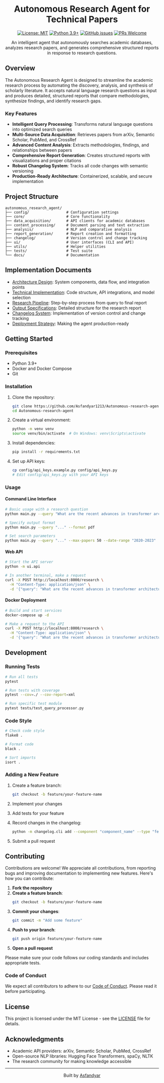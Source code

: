 <div align="center">

# Autonomous Research Agent for Technical Papers

[![License: MIT](https://img.shields.io/badge/License-MIT-yellow.svg)](https://opensource.org/licenses/MIT)
[![Python 3.9+](https://img.shields.io/badge/python-3.9+-blue.svg)](https://www.python.org/downloads/)
[![GitHub issues](https://img.shields.io/github/issues/Asfandyar1213/Autonomous-research-agent)](https://github.com/Asfandyar1213/Autonomous-research-agent/issues)
[![PRs Welcome](https://img.shields.io/badge/PRs-welcome-brightgreen.svg)](http://makeapullrequest.com)

An intelligent agent that autonomously searches academic databases, analyzes research papers, and generates comprehensive structured reports in response to research questions.

</div>

## Overview

The Autonomous Research Agent is designed to streamline the academic research process by automating the discovery, analysis, and synthesis of scholarly literature. It accepts natural language research questions as input and produces detailed, structured reports that compare methodologies, synthesize findings, and identify research gaps.

### Key Features

- **Intelligent Query Processing**: Transforms natural language questions into optimized search queries
- **Multi-Source Data Acquisition**: Retrieves papers from arXiv, Semantic Scholar, PubMed, and CrossRef
- **Advanced Content Analysis**: Extracts methodologies, findings, and relationships between papers
- **Comprehensive Report Generation**: Creates structured reports with visualizations and proper citations
- **Robust Changelog System**: Tracks all code changes with semantic versioning
- **Production-Ready Architecture**: Containerized, scalable, and secure implementation

## Project Structure

```
autonomous_research_agent/
├── config/                 # Configuration settings
├── core/                   # Core functionality
├── data_acquisition/       # API clients for academic databases
├── content_processing/     # Document parsing and text extraction
├── analysis/               # NLP and comparative analysis
├── report_generation/      # Report creation and formatting
├── changelog/              # Version control and change tracking
├── ui/                     # User interfaces (CLI and API)
├── utils/                  # Helper utilities
├── tests/                  # Test suite
└── docs/                   # Documentation
```

## Implementation Documents

- [Architecture Design](architecture.md): System components, data flow, and integration points
- [Technical Implementation](technical_implementation.md): Code structure, API integrations, and model selection
- [Research Pipeline](research_pipeline.md): Step-by-step process from query to final report
- [Output Specifications](output_specifications.md): Detailed structure for the research report
- [Changelog System](changelog_system.md): Implementation of version control and change tracking
- [Deployment Strategy](deployment_strategy.md): Making the agent production-ready

## Getting Started

### Prerequisites

- Python 3.9+
- Docker and Docker Compose
- Git

### Installation

1. Clone the repository:
   ```bash
   git clone https://github.com/Asfandyar1213/Autonomous-research-agent.git
   cd Autonomous-research-agent
   ```

2. Create a virtual environment:
   ```bash
   python -m venv venv
   source venv/bin/activate  # On Windows: venv\Scripts\activate
   ```

3. Install dependencies:
   ```bash
   pip install -r requirements.txt
   ```

4. Set up API keys:
   ```bash
   cp config/api_keys.example.py config/api_keys.py
   # Edit config/api_keys.py with your API keys
   ```

### Usage

#### Command Line Interface

```bash
# Basic usage with a research question
python main.py --query "What are the recent advances in transformer architectures for natural language processing?"

# Specify output format
python main.py --query "..." --format pdf

# Set search parameters
python main.py --query "..." --max-papers 50 --date-range "2020-2023"
```

#### Web API

```bash
# Start the API server
python -m ui.api

# In another terminal, make a request
curl -X POST http://localhost:8000/research \
  -H "Content-Type: application/json" \
  -d '{"query": "What are the recent advances in transformer architectures for natural language processing?", "max_papers": 50}'
```

#### Docker Deployment

```bash
# Build and start services
docker-compose up -d

# Make a request to the API
curl -X POST http://localhost:8000/research \
  -H "Content-Type: application/json" \
  -d '{"query": "What are the recent advances in transformer architectures for natural language processing?"}'
```

## Development

### Running Tests

```bash
# Run all tests
pytest

# Run tests with coverage
pytest --cov=./ --cov-report=xml

# Run specific test module
pytest tests/test_query_processor.py
```

### Code Style

```bash
# Check code style
flake8 .

# Format code
black .

# Sort imports
isort .
```

### Adding a New Feature

1. Create a feature branch:
   ```bash
   git checkout -b feature/your-feature-name
   ```

2. Implement your changes

3. Add tests for your feature

4. Record changes in the changelog:
   ```bash
   python -m changelog.cli add --component "component_name" --type "feat" --description "Added new feature X"
   ```

5. Submit a pull request

## Contributing

Contributions are welcome! We appreciate all contributions, from reporting bugs and improving documentation to implementing new features. Here's how you can contribute:

1. **Fork the repository**
2. **Create a feature branch**:
   ```bash
   git checkout -b feature/your-feature-name
   ```
3. **Commit your changes**:
   ```bash
   git commit -m "Add some feature"
   ```
4. **Push to your branch**:
   ```bash
   git push origin feature/your-feature-name
   ```
5. **Open a pull request**

Please make sure your code follows our coding standards and includes appropriate tests.

### Code of Conduct

We expect all contributors to adhere to our [Code of Conduct](CODE_OF_CONDUCT.md). Please read it before participating.

## License

This project is licensed under the MIT License - see the [LICENSE](LICENSE) file for details.

## Acknowledgments

- Academic API providers: arXiv, Semantic Scholar, PubMed, CrossRef
- Open-source NLP libraries: Hugging Face Transformers, spaCy, NLTK
- The research community for making knowledge accessible

---

<div align="center">

Built  by [Asfandyar](https://github.com/Asfandyar1213)

</div>
